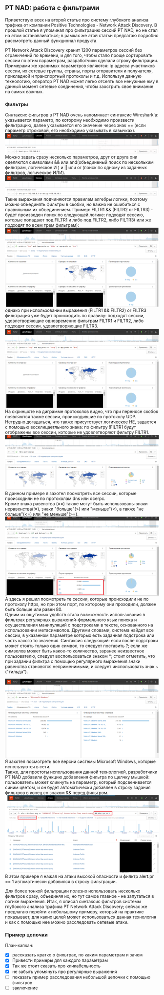 ## PT NAD: работа с фильтрами

Приветствую всех на второй статье про систему глубокого анализа трафика от компании Positive Technologies - Network Attack Discovery. В прошлой статье я упоминал про фильтрацию сессий PT NAD, но не стал на этом останавливаться; в рамках же этой статьи предлагаю подробно рассмотреть данный функционал продукта.

PT Network Attack Discovery хранит 1200 параметров сессий без ограничений по времени, и для того, чтобы стало проще сортировать сессии по этим параметрам, разработчики сделали строку фильтрации. Примерами же хранимых параметров являются: ip адреса участников сессии, их сетевые группы, страны, порты отправителя и получателя, прикладной и транспортный протоколы и т.д. Используя данную технологию, оператор PT NAD может легко отсеять все ненужные ему в данный момент сетевые соединения, чтобы заострить свое внимание на самых важных.

### Фильтры
Синтаксис фильтров в PT NAD очень напоминает синтаксис Wireshark'а: указывается параметр, по которому необходимо произвести фильтрацию, далее указывается его значение через знак == (если параметр строковой, его необходимо указывать в кавычках).
![filtr](screens/Filtr1.png "Фильтр")  
Можно задать сразу несколько параметров, друг от друга они оделяются символами && или and(объединеный поиск по нескольким фильтрам, логическое И ) и || или or (поиск по одному из заданных фильтров, логическое ИЛИ).  
![Two_filters](screens/Two_filters.png "Фильтр")  
Такие выражения подчиняются правилам алгебры логики, поэтому можно объединять фильтры в скобки, но важно не ошибиться с правильным их объединением. Пример: FILTR1 && (FILTR2 or FILTR3) - будет произведен поиск по следующей логике: подходят сессию, которые попадают под FILTR1 и либо под FILTR2, либо FILTR3( или же подходят по всем трем фильтрам):  
![And_or](screens/and_or.png "Логика")
 однако при использовании выражения (FILTR1 && FILTR2) or FILTR3 фильтрация уже будет происходить по правилу: подходят сессии, удовлетворяющие одновременно фильтрам FILTR1 и FILTR2, либо подходят сессии, удовлетворяющие FILTR3.  
![And_or2](screens/and_or2.png "Логика")
На скриншоте на диграмме протоколов видно, что при переносе скобок появляются также сессии, происходившие по протоколу UDP.  
Нетрудно догадаться, что также присутствует логическое НЕ, задается с помощью восклицаетльного знака: по фильтру !FILTR1 будут отображены все сессии, которые не удовлетворяют фильтру FILTR1.
![Not](screens/notnot.png "НЕ")
В данном примере я захотел посмотреть все сессии, которые происходили не по протоколам dns или dcerpc.  
Кроме знака равенства (==) также могут быть использованы знаки неравенства(!=), знаки "больше"(>) или "меньше"(<), а также "не больше"(<=) или "не меньше"(>=).  
![GR_EQ](screens/gr_eq.png "Больше или равно")
А здесь я решил посмотреть те сессии, которые происходили не по протоколу https, но при этом порт, по которому они проходили, должен быть больше или равен 80.    
Одним из ощутимых удобств стала возможность использования в фильтрах регулярных выражений-формального язык поиска и осуществления манипуляций с подстроками в тексте, основанного на использовании метасимволов. Другими словами, система найдет все сессии, в указанном параметре которых есть заданная подстрока или часть какого то значения. Синтаксис следующий: если после подстроки может стоять только один символ, то следует поставить ?; если же символов может быть какое-то количество, заранее неизвестное пользователю, следует воспользоваться знаком *; стоит отметить, что при задании фильтра с помощью регулярного выражения знаки равенства становятся неприменимыми, и следует ииспользовать знак ~("тильда").   

![Reguldar](screens/reg.png "Регулярные выражение")  
Я захотел посмотреть все версии системы Microsoft Windows, которые используются в сети.  
Также, для простоты использования данной технологией, разработчики PT NAD добавили функцию добавления фильтра по щелчку мышкой: пользователь может кликнуть на параметр, который подсвечивается синим цветом, и он будет автоматически добавлен в строку задания фильтров в конец со знаком && перед фильтром.  
![TAP](screens/taptap.png "Тап")  
В этом примере я нажал на атаки высокой опасности и фильтр alert.pr == 1 автоматически добавился в строку фильтрации.  

Для более тонкой фильтрации полезно использовать несколько фильтров сразу, объединяя их, но тут самое главное - не запутаться в логике выражения. Итак, я  описал синтаксис фильтров системы глубокого анализа трафика PT Network Attack Discovery; сейчас же предлагаю перейти к небольшому примеру, который на практике показывает, для каких целей может использоваться данная технология и как с помощью нее можно расследовать сетевые атаки.

### Пример цепочки


План-капкан:

  - [x] рассказать кратко о фильтрах, по каким параметрам и зачем  
  - [x] Привести примеры для каждого параметрам  
  - [x] Так же стоит сказать про кликабельность  
  - [x] не забыть упомянуть про регулярные выражения  
  - [ ] показать пример расследования небольшой цепочки с помощью фильтров
  - [ ] заключение
